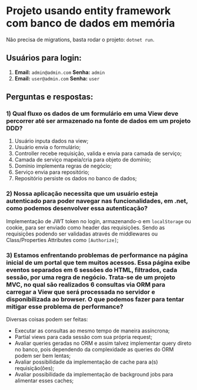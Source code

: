# Projeto usando entity framework com banco de dados em memória

Não precisa de migrations, basta rodar o projeto: `dotnet run`.

## Usuários para login:

1. **Email:** `admin@admin.com`
   **Senha:** `admin`
2. **Email:** `user@admin.com`
   **Senha:** `user`

## Perguntas e respostas:

### 1) Qual fluxo os dados de um formulário em uma View deve percorrer até ser armazenado na fonte de dados em um projeto DDD?

1. Usuário inputa dados na view;
2. Usuário envia o formulário;
3. Controller recebe requisição, valida e envia para camada de serviço;
4. Camada de serviço mapeia/cria para objeto de domínio;
5. Domínio implementa regras de negócio;
6. Serviço envia para repositório;
7. Repositório persiste os dados no banco de dados;

### 2) Nossa aplicação necessita que um usuário esteja autenticado para poder navegar nas funcionalidades, em .net, como podemos desenvolver essa autenticação?

Implementação de JWT token no login, armazenando-o em `localStorage` ou cookie, para ser enviado como header das requisições. Sendo as requisições podendo ser validadas através de middlewares ou Class/Properties Attributes como `[Authorize]`;

### 3) Estamos enfrentando problemas de performance na página inicial de um portal que tem muitos acessos. Essa página exibe eventos separados em 6 sessões do HTML, filtrados, cada sessão, por uma regra de negócio. Trata-se de um projeto MVC, no qual são realizados 6 consultas via ORM para carregar a View que será processada no servidor e disponibilizada ao browser. O que podemos fazer para tentar mitigar esse problema de performance?

Diversas coisas podem ser feitas:

- Executar as consultas ao mesmo tempo de maneira assíncrona;
- Partial views para cada sessão com sua própria request;
- Avaliar queries geradas no ORM e assim talvez implementar query direto no banco, pois dependendo da complexidade as queries do ORM podem ser bem lentas;
- Avaliar possibilidade da implementação de cache para a(s) requisição(ões);
- Avaliar possibilidade da implementação de background jobs para alimentar esses caches;
